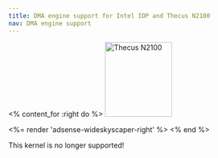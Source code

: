 ```yaml
---
title: DMA engine support for Intel IOP and Thecus N2100
nav: DMA engine support
---
```


<% content_for :right do %>
<img src = "../images/r_n2100_debian.jpg" class="border" alt="Thecus N2100" width="133" height="148" />

<%= render 'adsense-wideskyscaper-right' %>
<% end %>

This kernel is no longer supported!

